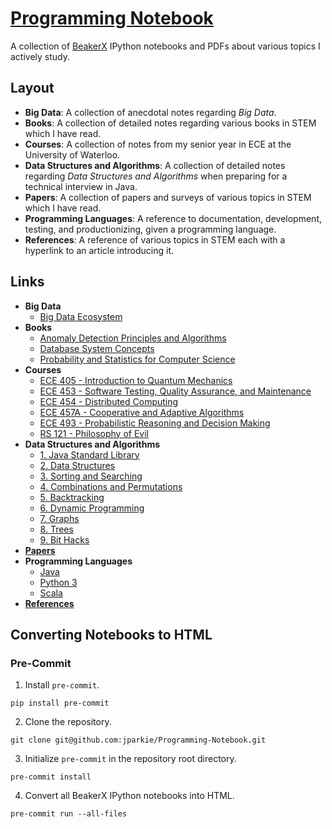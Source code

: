 # [Programming Notebook](https://github.com/jparkie/Programming-Notebook)

A collection of [BeakerX](http://beakerx.com/) IPython notebooks and PDFs about various topics I actively study.

## Layout

- **Big Data**: A collection of anecdotal notes regarding *Big Data*.
- **Books**: A collection of detailed notes regarding various books in STEM which I have read.
- **Courses**: A collection of notes from my senior year in ECE at the University of Waterloo.
- **Data Structures and Algorithms**: A collection of detailed notes regarding *Data Structures and Algorithms* when preparing for a technical interview in Java.
- **Papers**: A collection of papers and surveys of various topics in STEM which I have read.
- **Programming Languages**: A reference to documentation, development, testing, and productionizing, given a programming language.
- **References**: A reference of various topics in STEM each with a hyperlink to an article introducing it.

## Links

- **Big Data**
	- [Big Data Ecosystem](http://jacobpark.me/Programming-Notebook/Big%20Data/Big%20Data%20Ecosystem.html)
- **Books**
	- [Anomaly Detection Principles and Algorithms](http://jacobpark.me/Programming-Notebook/Books/Anomaly%20Detection%20Principles%20and%20Algorithms/Anomaly%20Detection%20Principles%20and%20Algorithms.html)
	- [Database System Concepts](http://jacobpark.me/Programming-Notebook/Books/Database%20System%20Concepts/Database%20System%20Concepts.html)
	- [Probability and Statistics for Computer Science](http://jacobpark.me/Programming-Notebook/Books/Probability%20and%20Statistics%20for%20Computer%20Science/Probability%20and%20Statistics%20for%20Computer%20Science.html)
- **Courses**
	- [ECE 405 - Introduction to Quantum Mechanics](http://jacobpark.me/Programming-Notebook/Courses/ECE405/ECE405%20Notes.html)
	- [ECE 453 - Software Testing, Quality Assurance, and Maintenance](http://jacobpark.me/Programming-Notebook/Courses/ECE453/ECE453%20Notes.html)
	- [ECE 454 - Distributed Computing](http://jacobpark.me/Programming-Notebook/Courses/ECE454/ECE454%20Notes.html)
	- [ECE 457A - Cooperative and Adaptive Algorithms](http://jacobpark.me/Programming-Notebook/Courses/ECE457A/ECE457A%20Notes.html)
	- [ECE 493 - Probabilistic Reasoning and Decision Making](http://jacobpark.me/Programming-Notebook/Courses/ECE493/ECE493%20Notes.html)
	- [RS 121 - Philosophy of Evil](http://jacobpark.me/Programming-Notebook/Courses/RS121/RS121%20Notes.html)
- **Data Structures and Algorithms**
	- [1\. Java Standard Library](http://jacobpark.me/Programming-Notebook/Data%20Structures%20and%20Algorithms/1.%20Java%20Standard%20Library.html)
	- [2\. Data Structures](http://jacobpark.me/Programming-Notebook/Data%20Structures%20and%20Algorithms/2.%20Data%20Structures.html)
	- [3\. Sorting and Searching](http://jacobpark.me/Programming-Notebook/Data%20Structures%20and%20Algorithms/3.%20Sorting%20and%20Searching.html)
	- [4\. Combinations and Permutations](http://jacobpark.me/Programming-Notebook/Data%20Structures%20and%20Algorithms/4.%20Combinations%20and%20Permutations.html)
	- [5\. Backtracking](http://jacobpark.me/Programming-Notebook/Data%20Structures%20and%20Algorithms/5.%20Backtracking.html)
	- [6\. Dynamic Programming](http://jacobpark.me/Programming-Notebook/Data%20Structures%20and%20Algorithms/6.%20Dynamic%20Programming.html)
	- [7\. Graphs](http://jacobpark.me/Programming-Notebook/Data%20Structures%20and%20Algorithms/7.%20Graphs.html)
	- [8\. Trees](http://jacobpark.me/Programming-Notebook/Data%20Structures%20and%20Algorithms/8.%20Trees.html)
	- [9\. Bit Hacks](http://jacobpark.me/Programming-Notebook/Data%20Structures%20and%20Algorithms/9.%20Bit%20Hacks.html)
- [**Papers**](https://github.com/jparkie/Programming-Notebook/tree/master/Papers)
- **Programming Languages**
	- [Java](http://jacobpark.me/Programming-Notebook/Programming%20Languages/Java.html)
	- [Python 3](http://jacobpark.me/Programming-Notebook/Programming%20Languages/Python%203.html)
	- [Scala](http://jacobpark.me/Programming-Notebook/Programming%20Languages/Scala.html)
- [**References**](http://jacobpark.me/Programming-Notebook/References.html)

## Converting Notebooks to HTML

### Pre-Commit

1. Install `pre-commit`.
```
pip install pre-commit
```
2. Clone the repository.
```
git clone git@github.com:jparkie/Programming-Notebook.git
```
3. Initialize `pre-commit` in the repository root directory.
```
pre-commit install
```
4. Convert all BeakerX IPython notebooks into HTML.
```
pre-commit run --all-files
```
